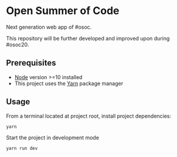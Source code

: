 # Open Summer of Code

Next generation web app of #osoc.

This repository will be further developed and improved upon during #osoc20.


## Prerequisites

- [Node](https://nodejs.org/en/download/) version >=10 installed
- This project uses the [Yarn](https://yarnpkg.com/getting-started/install) package manager


## Usage
From a terminal located at project root, install project dependencies:

```bash
yarn
```

Start the project in development mode

```
yarn run dev
```
